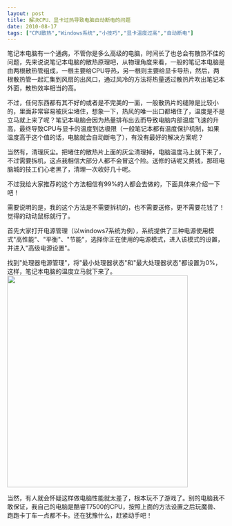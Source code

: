 ```yaml
---
layout: post
title: 解决CPU、显卡过热导致电脑自动断电的问题		
date: 2010-08-17
tags: ["CPU散热","Windows系统","小技巧","显卡温度过高","自动断电"]
---
```


笔记本电脑有一个通病，不管你是多么高级的电脑，时间长了也总会有散热不佳的问题，先来说说笔记本电脑的散热原理吧，从物理角度来看，一般的笔记本电脑是由两根散热管组成，一根主要给CPU导热，另一根则主要给显卡导热，然后，两根散热管一起汇集到风扇的出风口，通过风冷的方法将热量透过散热片吹出笔记本外面，散热效率相当的高。

不过，任何东西都有其不好的或者是不完美的一面，一般散热片的缝隙是比较小的，里面非常容易被灰尘堵住，想象一下，热风的唯一出口都堵住了，温度是不是立马就上来了呢？笔记本电脑会因为热量排布出去而导致电脑内部温度飞速的升高，最终导致CPU与显卡的温度到达极限（一般笔记本都有温度保护机制，如果温度高于这个值的话，电脑就会自动断电了），有没有最好的解决方案呢？

当然有，清理灰尘。把堵住的散热片上面的灰尘清理掉，电脑温度马上就下来了，不过需要拆机，这点我相信大部分人都不会冒这个险。送修的话呢又费钱，那班电脑城的技工们心老黑了，清理一次收好几十呢。

不过我给大家推荐的这个方法相信有99%的人都会去做的，下面具体来介绍一下吧！

需要说明的是，我的这个方法是不需要拆机的，也不需要送修，更不需要花钱了！觉得的动动鼠标就行了。

首先大家打开电源管理（以windows7系统为例），系统提供了三种电源使用模式"高性能"、"平衡"、"节能"，选择你正在使用的电源模式，进入该模式的设置，并进入"高级电源设置"。

找到"处理器电源管理"，将"最小处理器状态"和"最大处理器状态"都设置为0%，这样，笔记本电脑的温度立马就下来了。
<a href="windows7-battery-set.gif"><img class="alignnone size-full wp-image-250" title="windows7 battery set" src="http://www.saqqdy.com/wp-content/uploads/2010/09/windows7-battery-set.gif" alt="" width="418" height="490" /></a>

当然，有人就会怀疑这样做电脑性能就太差了，根本玩不了游戏了。别的电脑我不敢保证，我自己的电脑是酷睿T7500的CPU，按照上面的方法设置之后玩魔兽、跑跑卡丁车一点都不卡。还在犹豫什么，赶紧动手吧！		